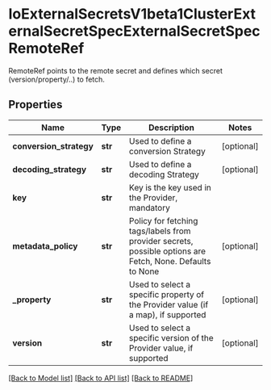 # IoExternalSecretsV1beta1ClusterExternalSecretSpecExternalSecretSpecRemoteRef

RemoteRef points to the remote secret and defines which secret (version/property/..) to fetch.
## Properties
Name | Type | Description | Notes
------------ | ------------- | ------------- | -------------
**conversion_strategy** | **str** | Used to define a conversion Strategy | [optional] 
**decoding_strategy** | **str** | Used to define a decoding Strategy | [optional] 
**key** | **str** | Key is the key used in the Provider, mandatory | 
**metadata_policy** | **str** | Policy for fetching tags/labels from provider secrets, possible options are Fetch, None. Defaults to None | [optional] 
**_property** | **str** | Used to select a specific property of the Provider value (if a map), if supported | [optional] 
**version** | **str** | Used to select a specific version of the Provider value, if supported | [optional] 

[[Back to Model list]](../README.md#documentation-for-models) [[Back to API list]](../README.md#documentation-for-api-endpoints) [[Back to README]](../README.md)


